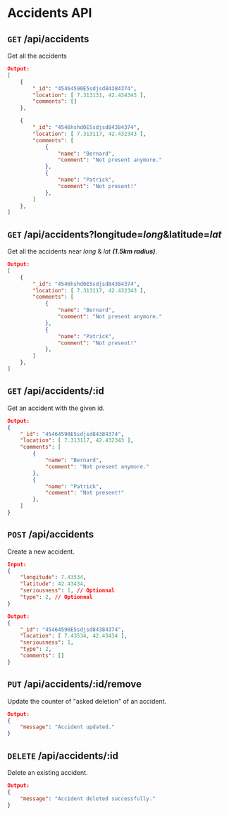 # Accidents API

## __`GET`__ /api/accidents

Get all the accidents

```json
Output:
[
    {
        "_id": "45464590E5sdjsd84384374",
        "location": [ 7.313131, 42.434343 ],
        "comments": []
    },

    {
        "_id": "4546hshd0E5sdjsd84384374",
        "location": [ 7.313117, 42.432343 ],
        "comments": [
            {
                "name": "Bernard",
                "comment": "Not present anymore."
            },
            {
                "name": "Patrick",
                "comment": "Not present!"
            },
        ]
    },
]
```

## __`GET`__ /api/accidents?longitude=_long_&latitude=_lat_

Get all the accidents near _long_ & _lat_ __*(1.5km radius)*__.

```json
Output:
[
    {
        "_id": "4546hshd0E5sdjsd84384374",
        "location": [ 7.313117, 42.432343 ],
        "comments": [
            {
                "name": "Bernard",
                "comment": "Not present anymore."
            },
            {
                "name": "Patrick",
                "comment": "Not present!"
            },
        ]
    },
]
```

## __`GET`__ /api/accidents/:id

Get an accident with the given id.

```json
Output:
{
    "_id": "45464590E5sdjsd84384374",
    "location": [ 7.313117, 42.432343 ],
    "comments": [
        {
            "name": "Bernard",
            "comment": "Not present anymore."
        },
        {
            "name": "Patrick",
            "comment": "Not present!"
        },
    ]
}
```

## __`POST`__ /api/accidents

Create a new accident.

```json
Input:
{
    "longitude": 7.43534,
    "latitude": 42.43434,
    "seriousness": 1, // Optionnal
    "type": 2, // Optionnal
}
```

```json
Output:
{
    "_id": "45464590E5sdjsd84384374",
    "location": [ 7.43534, 42.43434 ],
    "seriousness": 1,
    "type": 2,
    "comments": []
}
```

## __`PUT`__ /api/accidents/:id/remove

Update the counter of "asked deletion" of an accident.

```json
Output:
{
    "message": "Accident updated."
}
```

## __`DELETE`__ /api/accidents/:id

Delete an existing accident.

```json
Output:
{
    "message": "Accident deleted successfully."
}
```